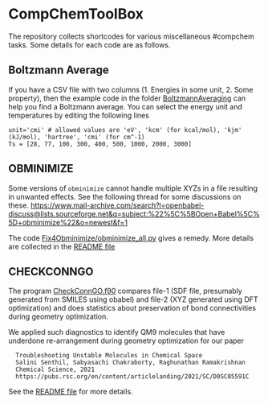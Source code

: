 # CompChemToolBox
The repository collects shortcodes for various miscellaneous #compchem tasks. Some details for each code are as follows.

## Boltzmann Average
If you have a CSV file with two columns (1. Energies in some unit, 2. Some property), then the example code in the folder [BoltzmannAveraging](https://github.com/raghurama123/CompChemToolBox/tree/main/BoltzmannAveraging) can help you find a Boltzmann average. You can select the energy unit and temperatures by editing the following lines
        
```
unit='cmi' # allowed values are 'eV', 'kcm' (for kcal/mol), 'kjm' (kJ/mol), 'hartree', 'cmi' (for cm^-1)
Ts = [28, 77, 100, 300, 400, 500, 1000, 2000, 3000]  
```

## OBMINIMIZE
Some versions of `obminimize` cannot handle multiple XYZs in a file resulting in unwanted effects. See the following thread for some discussions on these. 
https://www.mail-archive.com/search?l=openbabel-discuss@lists.sourceforge.net&q=subject:%22%5C%5BOpen+Babel%5C%5D+obminimize%22&o=newest&f=1

The code [Fix4Obminimize/obminimize_all.py](https://github.com/raghurama123/CompChemToolBox/tree/main/Fix4Obminimize) gives a remedy. More details are collected in the [README file](https://github.com/raghurama123/CompChemToolBox/blob/main/Fix4Obminimize/example)

## CHECKCONNGO

The program [CheckConnGO.f90](https://github.com/raghurama123/CompChemToolBox/tree/main/CheckConnGO) compares file-1 (SDF file, presumably generated from SMILES using obabel) and file-2 (XYZ generated using DFT optimization) and does statistics about preservation of bond connectivities during geometry optimization. 


We applied such diagnostics to identify QM9 molecules that have underdone re-arrangement during geometry optimization for our paper 

```
  Troubleshooting Unstable Molecules in Chemical Space 
  Salini Senthil, Sabyasachi Chakraborty, Raghunathan Ramakrishnan
  Chemical Science, 2021
  https://pubs.rsc.org/en/content/articlelanding/2021/SC/D0SC05591C
```

See the [README file](https://github.com/raghurama123/CompChemToolBox/blob/main/CheckConnGO/example) for more details.


